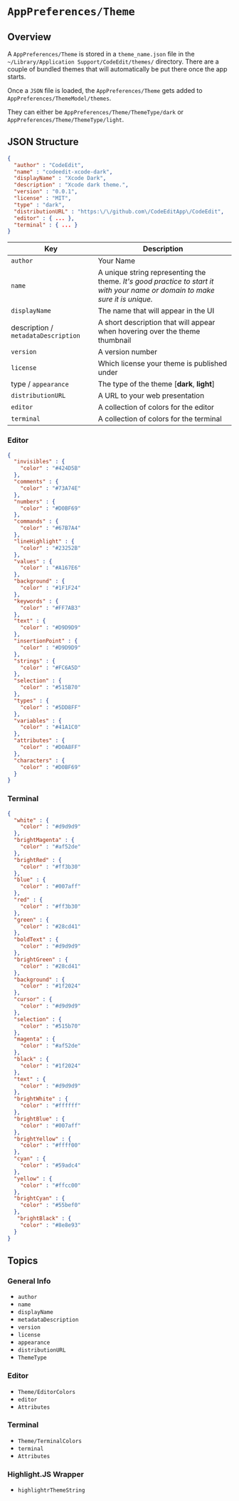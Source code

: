 # ``AppPreferences/Theme``

## Overview

A ``AppPreferences/Theme`` is stored in a `theme_name.json` file in the `~/Library/Application Support/CodeEdit/themes/` directory. There are a
couple of bundled themes that will automatically be put there once the app starts.

Once a `JSON` file is loaded, the ``AppPreferences/Theme`` gets added to ``AppPreferences/ThemeModel/themes``.

They can either be ``AppPreferences/Theme/ThemeType/dark`` or ``AppPreferences/Theme/ThemeType/light``.

## JSON Structure

```json
{
  "author" : "CodeEdit",
  "name" : "codeedit-xcode-dark",
  "displayName" : "Xcode Dark",
  "description" : "Xcode dark theme.",
  "version" : "0.0.1",
  "license" : "MIT",
  "type" : "dark",
  "distributionURL" : "https:\/\/github.com\/CodeEditApp\/CodeEdit",
  "editor" : { ... },
  "terminal" : { ... }
}
```

| Key | Description |
| --- | ----------- |
| ``author`` | Your Name |
| ``name`` | A unique string representing the theme. _It's good practice to start it with your name or domain to make sure it is unique._ |
| ``displayName`` | The name that will appear in the UI |
| description / ``metadataDescription`` | A short description that will appear when hovering over the theme thumbnail |
| ``version`` | A version number |
| ``license`` | Which license your theme is published under |
| type / ``appearance`` | The type of the theme [**dark**, **light**] |
| ``distributionURL`` | A URL to your web presentation |
| ``editor`` | A collection of colors for the editor |
| ``terminal`` | A collection of colors for the terminal |

### Editor

```json
{
  "invisibles" : {
    "color" : "#424D5B"
  },
  "comments" : {
    "color" : "#73A74E"
  },
  "numbers" : {
    "color" : "#D0BF69"
  },
  "commands" : {
    "color" : "#67B7A4"
  },
  "lineHighlight" : {
    "color" : "#23252B"
  },
  "values" : {
    "color" : "#A167E6"
  },
  "background" : {
    "color" : "#1F1F24"
  },
  "keywords" : {
    "color" : "#FF7AB3"
  },
  "text" : {
    "color" : "#D9D9D9"
  },
  "insertionPoint" : {
    "color" : "#D9D9D9"
  },
  "strings" : {
    "color" : "#FC6A5D"
  },
  "selection" : {
    "color" : "#515B70"
  },
  "types" : {
    "color" : "#5DD8FF"
  },
  "variables" : {
    "color" : "#41A1C0"
  },
  "attributes" : {
    "color" : "#D0A8FF"
  },
  "characters" : {
    "color" : "#D0BF69"
  }
}
```

### Terminal

```json
{
  "white" : {
    "color" : "#d9d9d9"
  },
  "brightMagenta" : {
    "color" : "#af52de"
  },
  "brightRed" : {
    "color" : "#ff3b30"
  },
  "blue" : {
    "color" : "#007aff"
  },
  "red" : {
    "color" : "#ff3b30"
  },
  "green" : {
    "color" : "#28cd41"
  },
  "boldText" : {
    "color" : "#d9d9d9"
  },
  "brightGreen" : {
    "color" : "#28cd41"
  },
  "background" : {
    "color" : "#1f2024"
  },
  "cursor" : {
    "color" : "#d9d9d9"
  },
  "selection" : {
    "color" : "#515b70"
  },
  "magenta" : {
    "color" : "#af52de"
  },
  "black" : {
    "color" : "#1f2024"
  },
  "text" : {
    "color" : "#d9d9d9"
  },
  "brightWhite" : {
    "color" : "#ffffff"
  },
  "brightBlue" : {
    "color" : "#007aff"
  },
  "brightYellow" : {
    "color" : "#ffff00"
  },
  "cyan" : {
    "color" : "#59adc4"
  },
  "yellow" : {
    "color" : "#ffcc00"
  },
  "brightCyan" : {
    "color" : "#55bef0"
  },
   "brightBlack" : {
    "color" : "#8e8e93"
  }
}
```

## Topics

### General Info

- ``author``
- ``name``
- ``displayName``
- ``metadataDescription``
- ``version``
- ``license``
- ``appearance``
- ``distributionURL``
- ``ThemeType``

### Editor

- ``Theme/EditorColors``
- ``editor``
- ``Attributes``

### Terminal

- ``Theme/TerminalColors``
- ``terminal``
- ``Attributes``

### Highlight.JS Wrapper
- ``highlightrThemeString``
